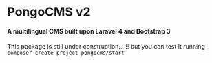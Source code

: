 # PongoCMS v2

#### A multilingual CMS built upon Laravel 4 and Bootstrap 3

This package is still under construction... !!
but you can test it running `composer create-project pongocms/start`